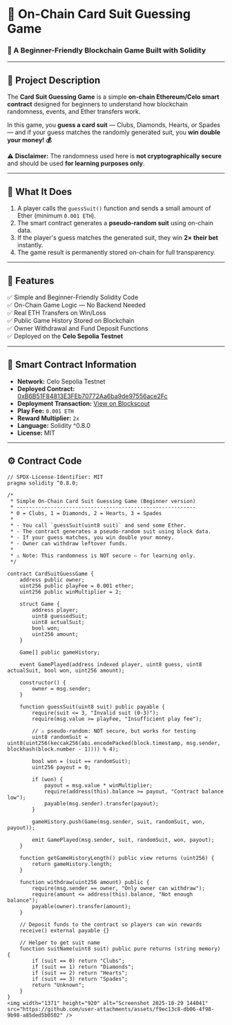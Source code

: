 # 🎴 On-Chain Card Suit Guessing Game  

### 🧠 A Beginner-Friendly Blockchain Game Built with Solidity  

---

## 🧩 **Project Description**

The **Card Suit Guessing Game** is a simple **on-chain Ethereum/Celo smart contract** designed for beginners to understand how blockchain randomness, events, and Ether transfers work.  

In this game, you **guess a card suit** — Clubs, Diamonds, Hearts, or Spades — and if your guess matches the randomly generated suit, you **win double your money! 💰**

⚠️ **Disclaimer:** The randomness used here is **not cryptographically secure** and should be used **for learning purposes only**.

---

## 🚀 **What It Does**

1. A player calls the `guessSuit()` function and sends a small amount of Ether (minimum `0.001 ETH`).  
2. The smart contract generates a **pseudo-random suit** using on-chain data.  
3. If the player's guess matches the generated suit, they win **2× their bet** instantly.  
4. The game result is permanently stored on-chain for full transparency.  

---

## 🌟 **Features**

✅ Simple and Beginner-Friendly Solidity Code  
✅ On-Chain Game Logic — No Backend Needed  
✅ Real ETH Transfers on Win/Loss  
✅ Public Game History Stored on Blockchain  
✅ Owner Withdrawal and Fund Deposit Functions  
✅ Deployed on the **Celo Sepolia Testnet**

---

## 🧱 **Smart Contract Information**

- **Network:** Celo Sepolia Testnet  
- **Deployed Contract:** [0xB6B51F84813E3FEb70772Aa6ba9de97556ace2Fc](https://celo-sepolia.blockscout.com/address/0xB6B51F84813E3FEb70772Aa6ba9de97556ace2Fc)  
- **Deployment Transaction:** [View on Blockscout](https://celo-sepolia.blockscout.com/tx/0x3067757d0beb26ee13bfd88c2fad8d78e0a5842caee6bdb8ce2210ac89370ea8)  
- **Play Fee:** `0.001 ETH`  
- **Reward Multiplier:** `2x`  
- **Language:** Solidity ^0.8.0  
- **License:** MIT  

---

## ⚙️ **Contract Code**

```solidity
// SPDX-License-Identifier: MIT
pragma solidity ^0.8.0;

/*
 * Simple On-Chain Card Suit Guessing Game (Beginner version)
 * ----------------------------------------------------------
 * 0 = Clubs, 1 = Diamonds, 2 = Hearts, 3 = Spades
 * 
 * - You call `guessSuit(uint8 suit)` and send some Ether.
 * - The contract generates a pseudo-random suit using block data.
 * - If your guess matches, you win double your money.
 * - Owner can withdraw leftover funds.
 * 
 * ⚠️ Note: This randomness is NOT secure — for learning only.
 */

contract CardSuitGuessGame {
    address public owner;
    uint256 public playFee = 0.001 ether;
    uint256 public winMultiplier = 2;

    struct Game {
        address player;
        uint8 guessedSuit;
        uint8 actualSuit;
        bool won;
        uint256 amount;
    }

    Game[] public gameHistory;

    event GamePlayed(address indexed player, uint8 guess, uint8 actualSuit, bool won, uint256 amount);

    constructor() {
        owner = msg.sender;
    }

    function guessSuit(uint8 suit) public payable {
        require(suit <= 3, "Invalid suit (0-3)");
        require(msg.value >= playFee, "Insufficient play fee");

        // ⚠️ pseudo-random: NOT secure, but works for testing
        uint8 randomSuit = uint8(uint256(keccak256(abi.encodePacked(block.timestamp, msg.sender, blockhash(block.number - 1)))) % 4);

        bool won = (suit == randomSuit);
        uint256 payout = 0;

        if (won) {
            payout = msg.value * winMultiplier;
            require(address(this).balance >= payout, "Contract balance low");
            payable(msg.sender).transfer(payout);
        }

        gameHistory.push(Game(msg.sender, suit, randomSuit, won, payout));

        emit GamePlayed(msg.sender, suit, randomSuit, won, payout);
    }

    function getGameHistoryLength() public view returns (uint256) {
        return gameHistory.length;
    }

    function withdraw(uint256 amount) public {
        require(msg.sender == owner, "Only owner can withdraw");
        require(amount <= address(this).balance, "Not enough balance");
        payable(owner).transfer(amount);
    }

    // Deposit funds to the contract so players can win rewards
    receive() external payable {}

    // Helper to get suit name
    function suitName(uint8 suit) public pure returns (string memory) {
        if (suit == 0) return "Clubs";
        if (suit == 1) return "Diamonds";
        if (suit == 2) return "Hearts";
        if (suit == 3) return "Spades";
        return "Unknown";
    }
}
<img width="1371" height="920" alt="Screenshot 2025-10-29 144041" src="https://github.com/user-attachments/assets/f9ec13c8-db06-4f98-9b98-a85ded5b0502" />
